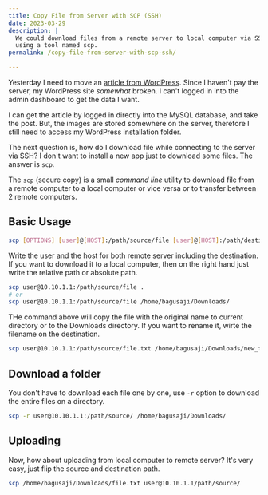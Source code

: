 ```yaml
---
title: Copy File from Server with SCP (SSH)
date: 2023-03-29
description: |
  We could download files from a remote server to local computer via SSH 
  using a tool named scp. 
permalink: /copy-file-from-server-with-scp-ssh/

---
```


Yesterday I need to move an [article from WordPress](/why-im-learing-ruby-on-rails-in-2023/). Since I haven't pay the server, my WordPress site *somewhat* broken. I can't logged in into the admin dashboard to get the data I want. 

I can get the article by logged in directly into the MySQL database, and take the post. But, the images are stored somewhere on the server, therefore I still need to access my WordPress installation folder. 

The next question is, how do I download file while connecting to the server via SSH? I don't want to install a new app just to download some files. The answer is `scp`. 

The `scp` (secure copy) is a small *command line* utility to download file from a remote computer to a local computer or vice versa or to transfer between 2 remote computers. 

## Basic Usage

```sh
scp [OPTIONS] [user]@[HOST]:/path/source/file [user]@[HOST]:/path/destination/file
```

Write the user and the host for both remote server including the destination. If you want to download it to a local computer, then on the right hand just write the relative path or absolute path. 

```sh
scp user@10.10.1.1:/path/source/file .
# or
scp user@10.10.1.1:/path/source/file /home/bagusaji/Downloads/
```

THe command above will copy the file with the original name to current directory or to the Downloads directory. If you want to rename it, wirte the filename on the destination. 

```sh
scp user@10.10.1.1:/path/source/file.txt /home/bagusaji/Downloads/new_file.txt
```

## Download a folder

You don't have to download each file one by one, use `-r` option to download the entire files on a directory. 

```sh
scp -r user@10.10.1.1:/path/source/ /home/bagusaji/Downloads/
```

## Uploading

Now, how about uploading from local computer to remote server? It's very easy, just flip the source and destination path. 

```sh
scp /home/bagusaji/Downloads/file.txt user@10.10.1.1/path/source/
```